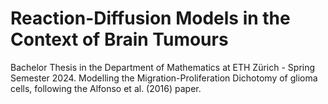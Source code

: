 # Reaction-Diffusion Models in the Context of Brain Tumours
Bachelor Thesis in the Department of Mathematics at ETH Zürich - Spring Semester 2024. 
Modelling the Migration-Proliferation Dichotomy of glioma cells, following the Alfonso et al. (2016) paper. 

